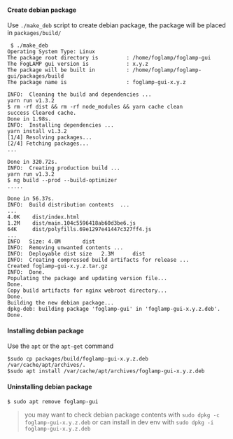
#### Create debian package

Use `./make_deb` script to create debian package, the package will be placed in `packages/build/`

```
 $ ./make_deb
Operating System Type: Linux
The package root directory is         : /home/foglamp/foglamp-gui
The FogLAMP gui version is            : x.y.z
The package will be built in          : /home/foglamp/foglamp-gui/packages/build
The package name is                   : foglamp-gui-x.y.z

INFO:  Cleaning the build and dependencies ...
yarn run v1.3.2
$ rm -rf dist && rm -rf node_modules && yarn cache clean
success Cleared cache.
Done in 1.98s.
INFO:  Installing dependencies ...
yarn install v1.3.2
[1/4] Resolving packages...
[2/4] Fetching packages...
...

Done in 320.72s.
INFO:  Creating production build ...
yarn run v1.3.2
$ ng build --prod --build-optimizer
.....

Done in 56.37s.
INFO:  Build distribution contents  ...
...
4.0K    dist/index.html
1.2M    dist/main.104c5596418ab60d3be6.js
64K     dist/polyfills.69e1297e41447c327ff4.js
...
INFO   Size: 4.0M       dist
INFO:  Removing unwanted contents ...
INFO:  Deployable dist size   2.3M      dist
INFO:  Creating compressed build artifacts for release ...
Created foglamp-gui-x.y.z.tar.gz
INFO:  Done.
Populating the package and updating version file...
Done.
Copy build artifacts for nginx webroot directory...
Done.
Building the new debian package...
dpkg-deb: building package 'foglamp-gui' in 'foglamp-gui-x.y.z.deb'.
Done.

```

#### Installing debian package

Use the ``apt`` or the ``apt-get`` command

```
$sudo cp packages/build/foglamp-gui-x.y.z.deb /var/cache/apt/archives/.
$sudo apt install /var/cache/apt/archives/foglamp-gui-x.y.z.deb
```

#### Uninstalling debian package

```
$ sudo apt remove foglamp-gui
```

> you may want to check debian package contents with `sudo dpkg -c foglamp-gui-x.y.z.deb` or can install in dev env with `sudo dpkg -i foglamp-gui-x.y.z.deb`
